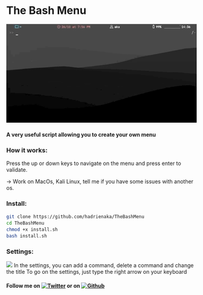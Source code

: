 # The Bash Menu
![](menugif.gif)
#### A very useful script allowing you to create your own menu


### How it works:
<p>Press the up or down keys to navigate on the menu and press enter to validate.</p>

-> Work on MacOs, Kali Linux, tell me if you have some issues with another os.

### Install:
```bash
git clone https://github.com/hadrienaka/TheBashMenu
cd TheBashMenu
chmod +x install.sh
bash install.sh
```
### Settings:
![](addgif.gif)
In the settings, you can add a command, delete a command and change the title
To go on the settings, just type the right arrow on your keyboard

#### Follow me on [![Twitter][1.2]][1] or on [![Github][6.1]][6]
[1.2]: http://i.imgur.com/tXSoThF.png (twitter icon without padding)
[6.1]: http://i.imgur.com/0o48UoR.png (github icon with padding)
[1]: https://twitter.com/hadrienaka
[6]: http://www.github.com/hadrienaka
